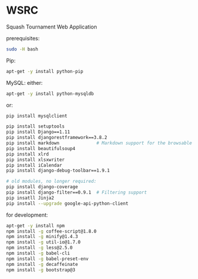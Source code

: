 WSRC
====

Squash Tournament Web Application

prerequisites:

```sh
sudo -H bash
```

Pip:

```sh
apt-get -y install python-pip
```

MySQL: either:

```sh
apt-get -y install python-mysqldb
```

or:

```sh
pip install mysqlclient
```

```sh
pip install setuptools
pip install Django==1.11
pip install djangorestframework==3.8.2
pip install markdown              # Markdown support for the browsable API.
pip install beautifulsoup4
pip install xlrd
pip install xlsxwriter
pip install iCalendar
pip install django-debug-toolbar==1.9.1

# old modules, no longer required:
pip install django-coverage 
pip install django-filter==0.9.1  # Filtering support
pip insatll Jinja2
pip install --upgrade google-api-python-client
```

for development:

```sh
apt-get -y install npm
npm install -g coffee-script@1.8.0
npm install -g minify@1.4.3
npm install -g util-io@1.7.0
npm install -g less@2.5.0
npm install -g babel-cli
npm install -g babel-preset-env
npm install -g decaffeinate
npm install -g bootstrap@3

```

